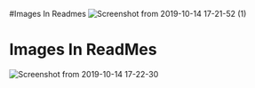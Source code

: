 #Images In Readmes
![Screenshot from 2019-10-14 17-21-52 (1)](https://user-images.githubusercontent.com/48278895/66754549-db75d500-eeb3-11e9-86ce-dc05b73cae3e.png)
# Images In ReadMes
![Screenshot from 2019-10-14 17-22-30](https://user-images.githubusercontent.com/48278895/66755155-13314c80-eeb5-11e9-8270-bc74b0b8d5f7.png)
